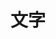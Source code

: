 # 文字

<script setup>
    let data=[{name:'通用数字',code:'AnTextNum'},{name:'日期时间',code:'AnTextDateTime'},{name:'翻牌器',code:'AnOdometer'}]
</script>

<element :data="data"></element>
